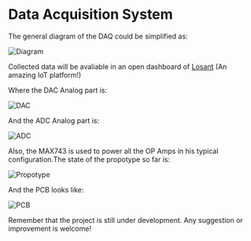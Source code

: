 # Data Acquisition System

The general diagram of the DAQ could be simplified as:

![Diagram](https://i.imgur.com/YlzAUQy.png "Diagram")

Collected data will be avaliable in an open dashboard of [Losant](https://www.losant.com/) (An amazing IoT platform!)

Where the DAC Analog part is:

![DAC](https://i.imgur.com/QBwUbm2.png "DACanalog")

And the ADC Analog part is:

![ADC](https://i.imgur.com/x71VZWN.png "ADCanalog")

Also, the MAX743 is used to power all the OP Amps in his typical configuration.The state of the propotype so far is: 


![Propotype](https://i.imgur.com/YHUq0kZ.jpg "Propotype")

And the PCB looks like:

![PCB](https://i.imgur.com/TT7nWcF.png "PCB")


Remember that the project is still under development. Any suggestion or improvement is welcome!
